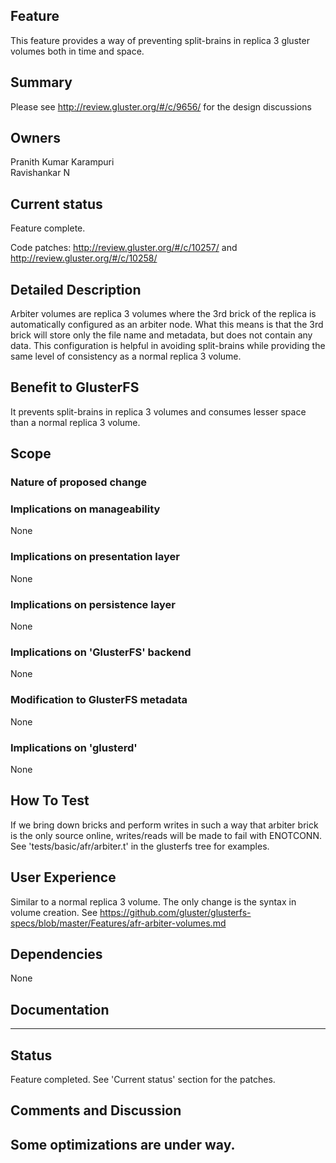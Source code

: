 Feature
-------

This feature provides a way of preventing split-brains in replica 3 gluster volumes both in time and space.

Summary
-------

Please see <http://review.gluster.org/#/c/9656/> for the design discussions

Owners
------

Pranith Kumar Karampuri  
Ravishankar N

Current status
--------------

Feature complete.

Code patches: <http://review.gluster.org/#/c/10257/> and
<http://review.gluster.org/#/c/10258/>

Detailed Description
--------------------
Arbiter volumes are replica 3 volumes where the 3rd brick of the replica is
automatically configured as an arbiter node. What this means is that the 3rd
brick will store only the file name and metadata, but does not contain any data.
This configuration is helpful in avoiding split-brains while providing the same
level of consistency as a normal replica 3 volume.

Benefit to GlusterFS
--------------------

It prevents split-brains in replica 3 volumes and consumes lesser space than a normal replica 3 volume.

Scope
-----

### Nature of proposed change

### Implications on manageability

None

### Implications on presentation layer

None

### Implications on persistence layer

None

### Implications on 'GlusterFS' backend

None

### Modification to GlusterFS metadata

None

### Implications on 'glusterd'

None

How To Test
-----------

If we bring down bricks and perform writes in such a way that arbiter
brick is the only source online, writes/reads will be made to fail with
ENOTCONN. See 'tests/basic/afr/arbiter.t' in the glusterfs tree for
examples.

User Experience
---------------

Similar to a normal replica 3 volume. The only change is the syntax in
volume creation. See
<https://github.com/gluster/glusterfs-specs/blob/master/Features/afr-arbiter-volumes.md>

Dependencies
------------

None

Documentation
-------------

---

Status
------

Feature completed. See 'Current status' section for the patches.

Comments and Discussion
-----------------------
Some optimizations are under way.
---
